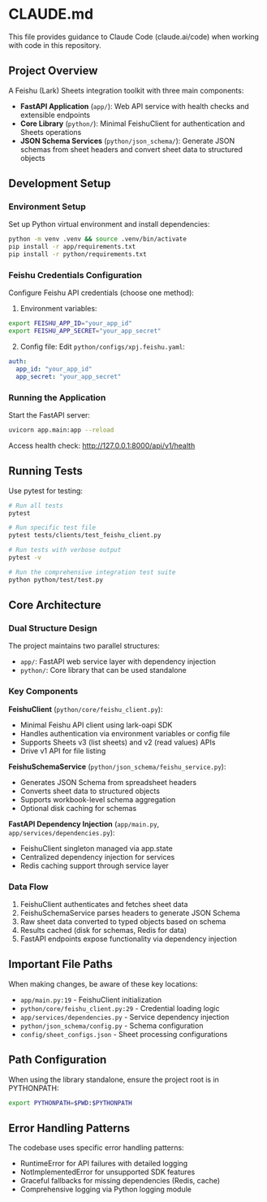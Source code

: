 # CLAUDE.md

This file provides guidance to Claude Code (claude.ai/code) when working with code in this repository.

## Project Overview

A Feishu (Lark) Sheets integration toolkit with three main components:

- **FastAPI Application** (`app/`): Web API service with health checks and extensible endpoints
- **Core Library** (`python/`): Minimal FeishuClient for authentication and Sheets operations
- **JSON Schema Services** (`python/json_schema/`): Generate JSON schemas from sheet headers and convert sheet data to structured objects

## Development Setup

### Environment Setup

Set up Python virtual environment and install dependencies:

```bash
python -m venv .venv && source .venv/bin/activate
pip install -r app/requirements.txt
pip install -r python/requirements.txt
```

### Feishu Credentials Configuration

Configure Feishu API credentials (choose one method):

1. Environment variables:
```bash
export FEISHU_APP_ID="your_app_id"
export FEISHU_APP_SECRET="your_app_secret"
```

2. Config file: Edit `python/configs/xpj.feishu.yaml`:
```yaml
auth:
  app_id: "your_app_id"  
  app_secret: "your_app_secret"
```

### Running the Application

Start the FastAPI server:
```bash
uvicorn app.main:app --reload
```

Access health check: http://127.0.0.1:8000/api/v1/health

## Running Tests

Use pytest for testing:
```bash
# Run all tests
pytest

# Run specific test file
pytest tests/clients/test_feishu_client.py

# Run tests with verbose output
pytest -v

# Run the comprehensive integration test suite
python python/test/test.py
```

## Core Architecture

### Dual Structure Design
The project maintains two parallel structures:
- `app/`: FastAPI web service layer with dependency injection
- `python/`: Core library that can be used standalone

### Key Components

**FeishuClient** (`python/core/feishu_client.py`): 
- Minimal Feishu API client using lark-oapi SDK
- Handles authentication via environment variables or config file
- Supports Sheets v3 (list sheets) and v2 (read values) APIs
- Drive v1 API for file listing

**FeishuSchemaService** (`python/json_schema/feishu_service.py`):
- Generates JSON Schema from spreadsheet headers
- Converts sheet data to structured objects
- Supports workbook-level schema aggregation
- Optional disk caching for schemas

**FastAPI Dependency Injection** (`app/main.py`, `app/services/dependencies.py`):
- FeishuClient singleton managed via app.state
- Centralized dependency injection for services
- Redis caching support through service layer

### Data Flow
1. FeishuClient authenticates and fetches sheet data
2. FeishuSchemaService parses headers to generate JSON Schema
3. Raw sheet data converted to typed objects based on schema
4. Results cached (disk for schemas, Redis for data)
5. FastAPI endpoints expose functionality via dependency injection

## Important File Paths

When making changes, be aware of these key locations:
- `app/main.py:19` - FeishuClient initialization
- `python/core/feishu_client.py:29` - Credential loading logic
- `app/services/dependencies.py` - Service dependency injection
- `python/json_schema/config.py` - Schema configuration
- `config/sheet_configs.json` - Sheet processing configurations

## Path Configuration

When using the library standalone, ensure the project root is in PYTHONPATH:
```bash
export PYTHONPATH=$PWD:$PYTHONPATH
```

## Error Handling Patterns

The codebase uses specific error handling patterns:
- RuntimeError for API failures with detailed logging
- NotImplementedError for unsupported SDK features
- Graceful fallbacks for missing dependencies (Redis, cache)
- Comprehensive logging via Python logging module